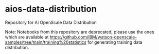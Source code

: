 # aios-data-distribution
Repository for AI OpenScale Data Distribution

Note: Notebooks from this repository are deprecated, please use the ones which are available at https://github.com/IBM/watson-openscale-samples/tree/main/training%20statistics for generating training data distribution.
